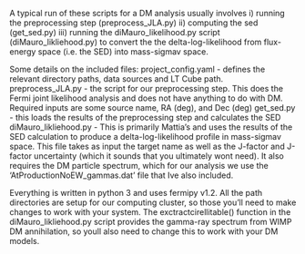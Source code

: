 A typical run of these scripts for a DM analysis usually involves 
i) running the preprocessing step (preprocess_JLA.py) 
ii) computing the sed (get_sed.py) 
iii) running the diMauro_likelihood.py script (diMauro_likliehood.py) to convert the the delta-log-likelihood from flux-energy space (i.e. the SED) into mass-sigmav space. 

Some details on the included files:
project_config.yaml - defines the relevant directory paths, data sources and LT Cube path.
preprocess_JLA.py - the script for our preprocessing step. This does the Fermi joint likelihood analysis and does not have anything to do with DM. Required inputs are some source name, RA (deg), and Dec (deg)
get_sed.py - this loads the results of the preprocessing step and calculates the SED
diMauro_likliehood.py - This is primarily Mattia’s and uses the results of the SED calculation to produce a delta-log-likelihood profile in mass-sigmav space. This file takes as input the target name as well as the J-factor and J-factor uncertainty (which it sounds that you ultimately wont need). It also requires the DM particle spectrum, which for our analysis we use the ‘AtProductionNoEW_gammas.dat’ file that Ive also included.

Everything is written in python 3 and uses fermipy v1.2. All the path directories are setup for our computing cluster, so those you’ll need to make changes to work with your system. The exctractcirellitable() function in the diMauro_likliehood.py script provides the gamma-ray spectrum from WIMP DM annihilation, so youll also need to change this to work with your DM models.
